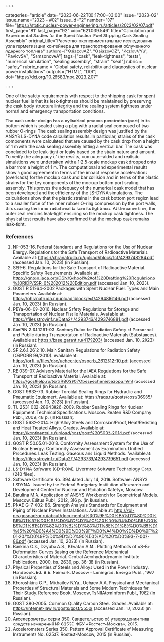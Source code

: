 +++

categories="article"
date="2023-06-22T00:17:00+03:00"
issue="2023-02"
issue_name="2023 - #02"
issue_id="2"
number="07"
file="https://static.nuclear-power-engineering.ru/articles/2023/02/07.pdf"
first_page="81"
last_page="92"
udc="621.039.546"
title="Calculation and Experimental Studies for the Spent Nuclear Fuel Shipping Cask Sealing Assembly"
original_title="Расчетно-экспериментальные исследования узла герметизации контейнера для транспортирования облученного ядерного топлива"
authors=["GaiazovAZ", "GaiazovOZ", "KozlovVYu", "PavlovSV", "SamsonovAA"]
tags=["cask", "leak-tightness", "tests", "numerical simulation", "sealing assembly", "strain", "seal"]
rubric = "safety"
rubric_name = "Global safety, reliability and diagnostics of nuclear power installations"
outputs=["HTML", "DOI"]
doi="https://doi.org/10.26583/npe.2023.2.07"

+++

One of the safety requirements with respect to the shipping cask for spent nuclear fuel is that its leak-tightness should be maintained by preserving the cask body structural integrity and the sealing system tightness under normal and emergency transportation conditions.

The cask under design has a cylindrical process penetration (port) in its bottom which is sealed using a plug with a radial seal composed of two rubber O-rings. The cask sealing assembly design was justified by the ANSYS LS-DYNA code calculation results. In particular, strains of the cask components were calculated that are caused by the cask drop from a height of 1 m with the cask sealing assembly hitting a vertical bar. The cask was concluded to be leak-tight or leaky based on the strain nature and amount. To verify the adequacy of the results, computer-aided and realistic simulations were undertaken with a 1:2.5-scale mockup cask dropped onto a bar from a height of 1 m. The computational and experimental results show a good agreement in terms of the impact response accelerations (overloads) for the mockup cask and bar collision and in terms of the plastic strains for the key components of the mockup bottom port sealing assembly. This proves the adequacy of the numerical cask model that has been developed and the efficiency of the LS-DYNA simulations. The calculations show that the plastic strains in the cask bottom port region lead to a smaller force of the inner rubber O-ring compression by the port walls, this causing the inner radial seal to lose its tightness. At the same time, the outer seal remains leak-tight ensuring so the mockup cask tightness. The physical test results have also confirmed that the mockup cask remains leak-tight.

### References

1. NP-053-16. Federal Standards and Regulations for the Use of Nuclear Energy. Regulations for the Safe Transport of Radioactive Materials. Available at: https://ohranatruda.ru/upload/iblock/1cf/4293748284.pdf (accessed Jan. 10, 2023) (in Russian).
2. SSR-6. Regulations for the Safe Transport of Radioactive Material. Specific Safety Requirements. Available at: https://gnssn.iaea.org/CSN/School%20of%20Drafting%20Regulations%20RIDP/SSR-6%202012%20Edition.pdf (accessed Jan. 10, 2023).
3. GOST R 51964-2002 Packages with Spent Nuclear Fuel. Types and Main Parameters. Available at: https://ohranatruda.ru/upload/iblock/ecf/4294816146.pdf (accessed Jan. 10, 2023) (in Russian).
4. PBYa-06-09-2016. Nuclear Safety Regulations for Storage and Transportation of Nuclear Fissile Materials. Available at: https://files.stroyinf.ru/Data2/1/4293746/4293746881.pdf (accessed Jan. 10, 2023) (in Russian).
5. SanPiN 2.6.1.1281-03. Sanitary Rules for Radiation Safety of Personnel and Public during Transportation of Radioactive Materials (Substances). Available at: https://base.garant.ru/4179203/ (accessed Jan. 10, 2023) (in Russian).
6. SP 2.6.1.2612 10. Main Sanitary Regulations for Radiation Safety (OSPORB 99/2010). Available at: https://orfi.ru/files/doc/uchcenter/osporb_2612612-10.pdf (accessed Jan. 10, 2023) (in Russian).
7. RB 039-07. Advisory Material for the IAEA Regulations for the Safe Transport of Radioactive Material. Available at: https://gosthelp.ru/text/RB03907Obespecheniebezopa.html (accessed Jan. 10, 2023) (in Russian).
8. GOST 9833-73. Rubber Toroidal Sealing Rings for Hydraulic and Pneumatic Equipment. Available at: https://rags.ru/gosts/gost/36935/ (accessed Jan. 10, 2023) (in Russian).
9. ТU 2531 002-28943826-2009. Rubber Sealing Rings for Nuclear Equipment. Technical Specifications. Moscow. Reaten R&D Company Publ., 2009, 48 p. (in Russian).
10. GOST 5632-2014. High!Alloy Steels and Corrosion!Proof, Heat!Resisting and Heat Treated Alloys. Grades. Available at: https://kontinental.ru/upload/gost/gost%205632-2014.pdf (accessed Jan. 10, 2023) (in Russian).
11. GOST R 50.05.01-2018. Conformity Assessment System for the Use of Nuclear Energy. Conformity Assessment as Examination. Unified Procedures. Leak Testing. Gaseous and Liquid Methods. Available at: https://files.stroyinf.ru/Data2/1/4293739/4293739651.pdf (accessed Jan. 10, 2023) (in Russian).
12. LS-DYNA Software (CD-ROM). Livermore Software Technology Corp. (240 files).
13. Software Certificate No. 394 dated July 14, 2016. Software: ANSYS LSDYNA. Issued by the Federal Budgetary Institution «Research and Development Center for Nuclear and Radiation Safety», Moscow.
14. Barulina M.A. Application of ANSYS Workbench for Geometrical Models. Moscow. Editus Publ., 2012, 316 p. (in Russian).
15. PNAE G-7-002-86. Strength Analysis Standards for Equipment and Piping of Nuclear Power Installations. Available at: http://vol-nrs.gosnadzor.ru/about/documents/%D0%9F%D0%B5%D1%80%D0%B5%D1%87%D0%B5%D0%BD%D1%8C%20%D0%B4%D0%B5%D0%B9%D1%81%D1%82%D0%B2%D1%83%D1%8E%D1%89%D0%B8%D1%85%20%D0%A4%D0%9D%D0%9F/%D0%A4%D0%9D%D0%9F%201-20/%D0%9F%D0%9D%D0%90%D0%AD%20%D0%93-7-002-86.pdf (accessed Jan. 10, 2023) (in Russian).
16. Bankina O.S., Dzyuba A.S., Khvatan A.M.. Plotting Methods of «S-E» Deformation Curves Basing on the Reference Mechanical Characteristics of Material. Central Aerohydrodynamic Institute Publications. 2000, iss. 2639, pp. 36-38 (in Russian).
17. Physical Properties of Steels and Alloys Used in the Power Industry. Handbook. Ed. B.E. Neimark. Moscow – Leningrad. Energia Publ., 1967 (in Russian).
18. Khoroshkina G.P., Mikhailov N.Ya., Uchaev A.A. Physical and Mechanical Properties of Structural Materials and Some Modern Techniques for Their Study. Reference Book. Moscow, TsNIIAtomInform Publ., 1982 (in Russian).
19. GOST 380-2005. Common Quality Carbon Steel. Grades. Available at: https://internet-law.ru/gosts/gost/5550/ (accessed Jan. 10, 2023) (in Russian).
20. Акселерометры серии 350. Свидетельство об утверждении типа средств измерений № 62537. ФБУ «Ростест-Москва», 2015.
20. Accelerometers Series 350. Pattern Approval Certificate of Measuring Instruments No. 62537. Rostest-Moscow, 2015 (in Russian).